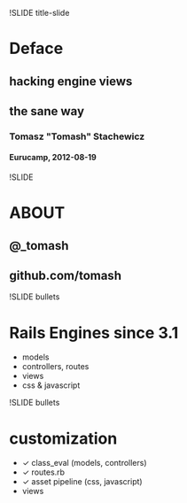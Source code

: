 !SLIDE title-slide

# Deface
## hacking engine views
## the sane way
### Tomasz "Tomash" Stachewicz
#### Eurucamp, 2012-08-19


!SLIDE

# ABOUT

## @_tomash
## github.com/tomash


!SLIDE bullets

# Rails Engines since 3.1

* models
* controllers, routes
* views
* css & javascript


!SLIDE bullets

# customization

* ✓ class_eval (models, controllers)
* ✓ routes.rb
* ✓ asset pipeline (css, javascript)
* views